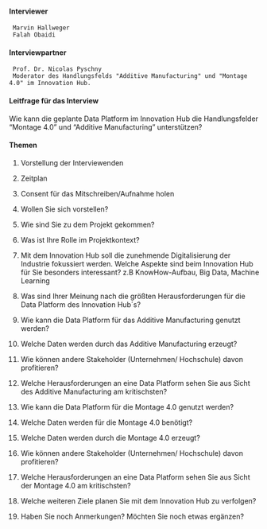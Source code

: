 
#### Interviewer
     Marvin Hallweger 
     Falah Obaidi 

#### Interviewpartner 
     Prof. Dr. Nicolas Pyschny
     Moderator des Handlungsfelds "Additive Manufacturing" und "Montage 4.0" im Innovation Hub.

#### Leitfrage für das Interview
Wie kann die geplante Data Platform im Innovation Hub die Handlungsfelder “Montage 4.0” und “Additive Manufacturing” unterstützen?

#### Themen
1. Vorstellung der Interviewenden
2. Zeitplan 
3. Consent für das Mitschreiben/Aufnahme holen 
4. Wollen Sie sich vorstellen? 
5. Wie sind Sie zu dem Projekt gekommen?
6. Was ist Ihre Rolle im Projektkontext? 
7. Mit dem Innovation Hub soll die zunehmende Digitalisierung der Industrie fokussiert werden. Welche Aspekte sind beim Innovation Hub für Sie besonders interessant? z.B KnowHow-Aufbau, Big Data, Machine Learning
8. Was sind Ihrer Meinung nach die größten Herausforderungen für die Data Platform des Innovation Hub´s?
9. Wie kann die Data Platform für das Additive Manufacturing genutzt werden?
             
10. Welche Daten werden durch das Additive Manufacturing erzeugt?
11. Wie können andere Stakeholder (Unternehmen/ Hochschule) davon profitieren?
12. Welche Herausforderungen an eine Data Platform sehen Sie aus Sicht des Additive Manufacturing am kritischsten?
13. Wie kann die Data Platform für die Montage 4.0 genutzt werden?
14. Welche Daten werden für die Montage 4.0 benötigt? 
15. Welche Daten werden durch die Montage 4.0 erzeugt?
16. Wie können andere Stakeholder (Unternehmen/ Hochschule) davon profitieren?
17. Welche Herausforderungen an eine Data Platform sehen Sie aus Sicht der Montage 4.0 am kritischsten?
18. Welche weiteren Ziele planen Sie mit dem Innovation Hub zu verfolgen? 
19. Haben Sie noch Anmerkungen? Möchten Sie noch etwas ergänzen?  
